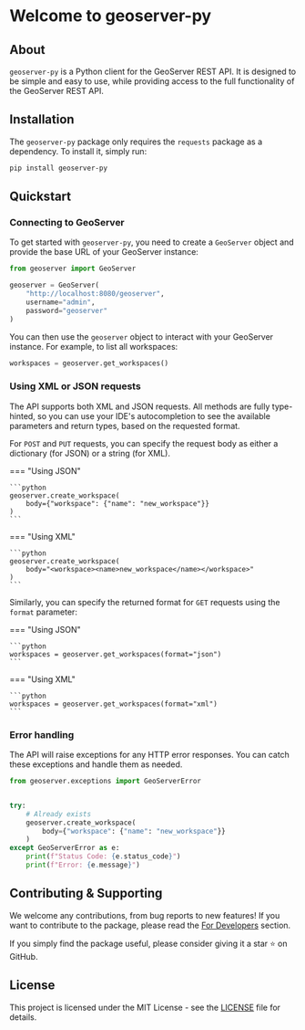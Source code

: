 # Welcome to geoserver-py

## About

`geoserver-py` is a Python client for the GeoServer REST API. It is designed to be simple and easy to use, while providing access to the full functionality of the GeoServer REST API.

## Installation

The `geoserver-py` package only requires the `requests` package as a dependency.
To install it, simply run:

```bash
pip install geoserver-py
```

## Quickstart

### Connecting to GeoServer

To get started with `geoserver-py`, you need to create a `GeoServer` object and provide the base URL of your GeoServer instance:

```python
from geoserver import GeoServer

geoserver = GeoServer(
    "http://localhost:8080/geoserver", 
    username="admin", 
    password="geoserver"
)
```

You can then use the `geoserver` object to interact with your GeoServer instance. For example, to list all workspaces:

```python
workspaces = geoserver.get_workspaces()
```

### Using XML or JSON requests

The API supports both XML and JSON requests. All methods are fully type-hinted, so you can use your IDE's autocompletion to see the available parameters and return types, based on the requested format.

For `POST` and `PUT` requests, you can specify the request body as either a dictionary (for JSON) or a string (for XML).

=== "Using JSON"

    ```python
    geoserver.create_workspace(
        body={"workspace": {"name": "new_workspace"}}
    )
    ```

=== "Using XML"

    ```python
    geoserver.create_workspace(
        body="<workspace><name>new_workspace</name></workspace>"
    )
    ```

Similarly, you can specify the returned format for `GET` requests using the `format` parameter:

=== "Using JSON"

    ```python
    workspaces = geoserver.get_workspaces(format="json")
    ```

=== "Using XML"

    ```python
    workspaces = geoserver.get_workspaces(format="xml")
    ```

### Error handling

The API will raise exceptions for any HTTP error responses. You can catch these exceptions and handle them as needed.

```python
from geoserver.exceptions import GeoServerError


try:
    # Already exists
    geoserver.create_workspace( 
        body={"workspace": {"name": "new_workspace"}}
    )
except GeoServerError as e:
    print(f"Status Code: {e.status_code}")
    print(f"Error: {e.message}")
```

## Contributing & Supporting

We welcome any contributions, from bug reports to new features! If you want to contribute to the package, please read the [For Developers](https://github.com/arthurdjn/geoserver-py#-for-developers) section.

If you simply find the package useful, please consider giving it a star ⭐️ on GitHub.

## License

This project is licensed under the MIT License - see the [LICENSE](https://github.com/arthurdjn/geoserver-py/blob/main/LICENSE) file for details.
